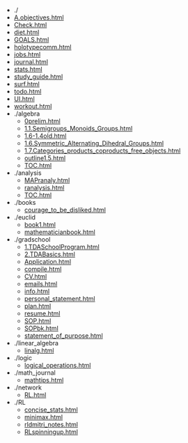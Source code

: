 * ./
* [A.objectives.html](html/A.objectives.html)
* [Check.html](html/Check.html)
* [diet.html](html/diet.html)
* [GOALS.html](html/GOALS.html)
* [holotypecomm.html](html/holotypecomm.html)
* [jobs.html](html/jobs.html)
* [journal.html](html/journal.html)
* [stats.html](html/stats.html)
* [study_guide.html](html/study_guide.html)
* [surf.html](html/surf.html)
* [todo.html](html/todo.html)
* [UI.html](html/UI.html)
* [workout.html](html/workout.html)
* ./algebra
  * [0prelim.html](html/algebra/0prelim.html)
  * [1.1.Semigroups_Monoids_Groups.html](html/algebra/1.1.Semigroups_Monoids_Groups.html)
  * [1.6-1.4old.html](html/algebra/1.6-1.4old.html)
  * [1.6.Symmetric_Alternating_Dihedral_Groups.html](html/algebra/1.6.Symmetric_Alternating_Dihedral_Groups.html)
  * [1.7.Categories_products_coproducts_free_objects.html](html/algebra/1.7.Categories_products_coproducts_free_objects.html)
  * [outline1.5.html](html/algebra/outline1.5.html)
  * [TOC.html](html/algebra/TOC.html)
* ./analysis
  * [MAPranaly.html](html/analysis/MAPranaly.html)
  * [ranalysis.html](html/analysis/ranalysis.html)
  * [TOC.html](html/analysis/TOC.html)
* ./books
  * [courage_to_be_disliked.html](html/books/courage_to_be_disliked.html)
* ./euclid
  * [book1.html](html/euclid/book1.html)
  * [mathematicianbook.html](html/euclid/mathematicianbook.html)
* ./gradschool
  * [1.TDASchoolProgram.html](html/gradschool/1.TDASchoolProgram.html)
  * [2.TDABasics.html](html/gradschool/2.TDABasics.html)
  * [Application.html](html/gradschool/Application.html)
  * [compile.html](html/gradschool/compile.html)
  * [CV.html](html/gradschool/CV.html)
  * [emails.html](html/gradschool/emails.html)
  * [info.html](html/gradschool/info.html)
  * [personal_statement.html](html/gradschool/personal_statement.html)
  * [plan.html](html/gradschool/plan.html)
  * [resume.html](html/gradschool/resume.html)
  * [SOP.html](html/gradschool/SOP.html)
  * [SOPbk.html](html/gradschool/SOPbk.html)
  * [statement_of_purpose.html](html/gradschool/statement_of_purpose.html)
* ./linear_algebra
  * [linalg.html](html/linear_algebra/linalg.html)
* ./logic
  * [logical_operations.html](html/logic/logical_operations.html)
* ./math_journal
  * [mathtips.html](html/math_journal/mathtips.html)
* ./network
  * [RL.html](html/network/RL.html)
* ./RL
  * [concise_stats.html](html/RL/concise_stats.html)
  * [minimax.html](html/RL/minimax.html)
  * [rldmitri_notes.html](html/RL/rldmitri_notes.html)
  * [RLspinningup.html](html/RL/RLspinningup.html)
